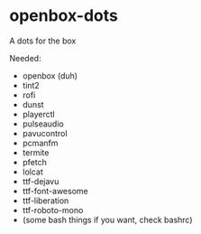 # openbox-dots
A dots for the box

Needed:
- openbox (duh)
- tint2
- rofi
- dunst
- playerctl
- pulseaudio
- pavucontrol
- pcmanfm
- termite
- pfetch
- lolcat
- ttf-dejavu
- ttf-font-awesome
- ttf-liberation
- ttf-roboto-mono
- (some bash things if you want, check bashrc)
